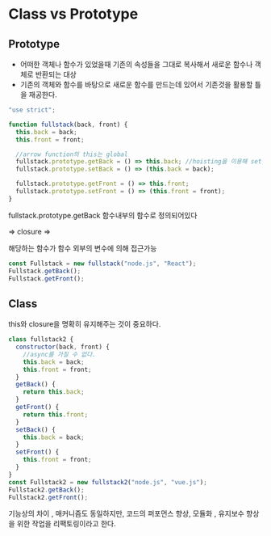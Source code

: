 # Class vs Prototype

## Prototype

* 어떠한 객체나 함수가 있었을때 기존의 속성들을 그대로 복사해서 새로운 함수나 객체로 반환되는 대상
* 기존의 객체와 함수를 바탕으로 새로운 함수를 만드는데 있어서 기존것을 활용할 틀을 재공한다.

```javascript
"use strict";

function fullstack(back, front) {
  this.back = back;
  this.front = front;

  //arrow function의 this는 global
  fullstack.prototype.getBack = () => this.back; //hoisting을 이용해 set을 선언하기 전에 get사용
  fullstack.prototype.setBack = () => (this.back = back);

  fullstack.prototype.getFront = () => this.front;
  fullstack.prototype.setFront = () => (this.front = front);
}
```

fullstack.prototype.getBack 함수내부의 함수로 정의되어있다

 =&gt; closure =&gt; 

해당하는 함수가 함수 외부의 변수에 의해 접근가능

```javascript
const Fullstack = new fullstack("node.js", "React");
Fullstack.getBack();
Fullstack.getFront();
```

## Class

this와 closure을 명확히 유지해주는 것이 중요하다.

```javascript
class fullstack2 {
  constructor(back, front) {
    //async를 가질 수 없다.
    this.back = back;
    this.front = front;
  }
  getBack() {
    return this.back;
  }
  getFront() {
    return this.front;
  }
  setBack() {
    this.back = back;
  }
  setFront() {
    this.front = front;
  }
}
const Fullstack2 = new fullstack2("node.js", "vue.js");
Fullstack2.getBack();
Fullstack2.getFront();
```

기능상의 차이 , 매커니즘도 동일하지만, 코드의 퍼포먼스 향상, 모듈화 , 유지보수 향상을 위한 작업을 리팩토링이라고 한다.

